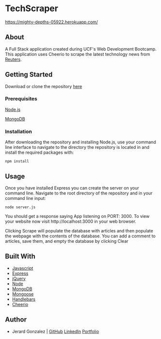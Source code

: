 # TechScraper

https://mighty-depths-05922.herokuapp.com/

## About

A Full Stack application created during UCF's Web Development Bootcamp. This application uses Cheerio to scrape the latest technology news from [Reuters](https://reuters.com).

## Getting Started

Download or clone the repository [here](https://github.com/onieronaut/NewsScraper)

### Prerequisites

[Node.js](https://nodejs.org/en/)

[MongoDB](https://mongodb.com)

### Installation

After downloading the repository and installing Node.js, use your command line interface to navigate to the directory the repository is located in and install the required packages with:

    npm install

## Usage

Once you have installed Express you can create the server on your command line. Navigate to the root directory of the repository and in your command line input:

    node server.js

You should get a response saying App listening on PORT: 3000. To view your website now visit http://localhost:3000 in your web browser.

Clicking Scrape will populate the database with articles and then populate the webpage with the contents of the database. You can add a comment to articles, save them, and empty the database by clicking Clear

## Built With

* [Javascript](https://www.javascript.com/)
* [Express](https://expressjs.com/)
* [jQuery](https://jquery.com/)
* [Node](https://nodejs.org/en/)
* [MongoDB](https://mongodb.com)
* [Mongoose](https://mongoosejs.com/)
* [Handlebars](https://handlebarsjs.com/)
* [Cheerio](https://cheerio.js.org/)

## Author

* Jerard Gonzalez | [GitHub](https://github.com/onieronaut) [LinkedIn](https://www.linkedin.com/in/jerardgonzalez) [Portfolio](https://onieronaut.github.io/)
